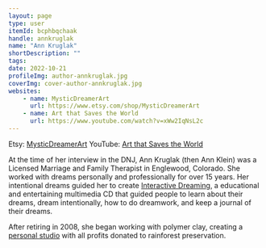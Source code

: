 ```yaml
---
layout: page
type: user
itemId: bcphbqchaak
handle: annkruglak
name: "Ann Kruglak"
shortDescription: ""
tags:
date: 2022-10-21
profileImg: author-annkruglak.jpg
coverImg: cover-author-annkruglak.jpg
websites:
    - name: MysticDreamerArt
      url: https://www.etsy.com/shop/MysticDreamerArt
    - name: Art that Saves the World
      url: https://www.youtube.com/watch?v=xWw2IqNsL2c
---
```


Etsy: [MysticDreamerArt](https://www.etsy.com/shop/MysticDreamerArt)
YouTube: [Art that Saves the World](https://www.youtube.com/watch?v=xWw2IqNsL2c)

At the time of her interview in the DNJ, Ann Kruglak (then Ann Klein) was a Licensed Marriage and Family Therapist in Englewood, Colorado. She worked with dreams personally and professionally for over 15 years. Her intentional dreams guided her to create [Interactive Dreaming](https://web.archive.org/web/20030125195431/http://www.dreamcd.com/), a educational and entertaining multimedia CD that guided people to learn about their dreams, dream intentionally, how to do dreamwork, and keep a journal of their dreams.

After retiring in 2008, she began working with polymer clay, creating a [personal studio](https://www.etsy.com/shop/MysticDreamerArt) with all profits donated to rainforest preservation.
